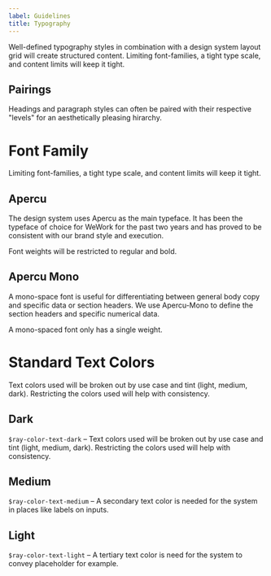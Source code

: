 ```yaml
---
label: Guidelines
title: Typography
---
```


<page-intro>Well-defined typography styles in combination with a design system layout grid will create structured content. Limiting font-families, a tight type scale, and content limits will keep it tight.</page-intro>

<component
    name="All types"
    component="typography"
    variation="typography"
    >
</component>

## Pairings

<p class="ray-p3">Headings and paragraph styles can often be paired with their respective "levels" for an aesthetically pleasing hirarchy.</p>

<component
    name=".ray-h3 + .ray-p3"
    component="typography"
    variation="typography-h3p3"
    >
</component>

# Font Family

<p class="ray-p3">Limiting font-families, a tight type scale, and content limits will keep it tight.</p>

## Apercu

The design system uses Apercu as the main typeface. It has been the typeface of choice for WeWork for the past two years and has proved to be consistent with our brand style and execution.

Font weights will be restricted to regular and bold.

## Apercu Mono

A mono-space font is useful for differentiating between general body copy and specific data or section headers. We use Apercu-Mono to define the section headers and specific numerical data.

A mono-spaced font only has a single weight.

# Standard Text Colors

<p class="ray-p3">Text colors used will be broken out by use case and tint (light, medium, dark). Restricting the colors used will help with consistency.</p>

## Dark

`$ray-color-text-dark` – Text colors used will be broken out by use case and tint (light, medium, dark). Restricting the colors used will help with consistency.

## Medium

`$ray-color-text-medium` – A secondary text color is needed for the system in places like labels on inputs.

## Light

`$ray-color-text-light` – A tertiary text color is need for the system to convey placeholder for example.
